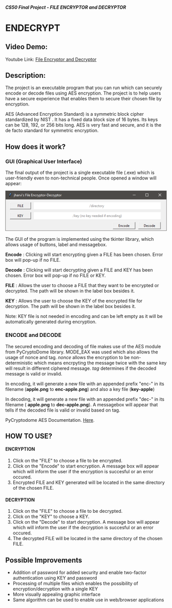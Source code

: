 ##### CS50 Final Project - FILE ENCRYPTOR and DECRYPTOR
# ENDECRYPT


## Video Demo:
 Youtube Link: [ File Encryptor and Decryptor](https://youtu.be/2gDsqCY6KII)
## Description:
The project is an executable program that you can run which can securely encode
or decode files using AES encryption. The project is to help users have a secure experience that enables them to secure their chosen file by encryption.

AES (Advanced Encryption Standard) is a symmetric block cipher standardized by NIST . It has a fixed data block size of 16 bytes. Its keys can be 128, 192, or 256 bits long. AES is very fast and secure, and it is the de facto standard for symmetric encryption.

## How does it work?
### GUI (Graphical User Interface)
The final output of the project is a single executable file (.exe) which is user-friendly even to non-technical people. Once opened a window will appear:

![This is an image](./window.PNG)

The GUI of the program  is implemented using the tkinter library, which allows usage of buttons, label and messagebox.

**Encode** : Clicking will start encrypting given a FILE has been chosen. Error box will pop-up if no FILE.

**Decode** : Clicking will start decrypting given a FILE and KEY has been chosen. Error box will pop-up if no FILE or KEY.

**FILE** : Allows the user to choose a FILE that they want to be encrypted or decrypted. The path will be shown in the label box besides it.

**KEY** : Allows the user to choose the KEY of the encrypted file for decryption. The path will be shown in the label box besides it.

Note: KEY file is not needed in encoding and can be left empty as it will be automatically generated during encryption.


### ENCODE and DECODE

The secured encoding and decoding of file makes use of the AES module from PyCryptoDome library.
MODE_EAX was used which also allows the usage of nonce and tag. *nonce* allows the encryption to be non-deterministic which means encrpyting the message twice with the same key will result in different ciphered message. *tag* determines if the decoded message is valid or invalid.

In encoding, it will generate a new file with an appended prefix "enc-" in its filename (**apple.png** to **enc-apple.png**) and also a key file (**key-apple**)

In decoding, it will generate a new file with an appended prefix "dec-" in its filename ( **apple.png** to **dec-apple.png**). A messagebox will appear that tells if the decoded file is valid or invalid based on tag.

PyCryptodome AES Documentation. [Here](https://pycryptodome.readthedocs.io/en/latest/src/cipher/aes.html).


## HOW TO USE?
#### ENCRYPTION
1. Click on the "FILE" to choose a file to be encrypted.
2. Click on the "Encode" to start encryption. A message box will appear which will inform the user if the encryption is succesful or an error occured.
3. Encrypted FILE and KEY generated will be located in the same directory of the chosen FILE.


#### DECRYPTION
1. Click on the "FILE" to choose a file to be decrypted.
2. Click on the "KEY" to choose a KEY.
3. Click on the "Decode" to start decryption. A message box will appear which will inform the user if the decryption is succesful or an error occured.
4. The decrypted FILE will be located in the same directory of the chosen FILE.


## Possible Improvements
- Addition of password for added security and enable two-factor authentication using KEY and password
- Processing of multiple files which enables the possibility of encryption/decryption with a single KEY
- More visually appealing graphic interface
- Same algorithm can be used to enable use in web/browser applications
